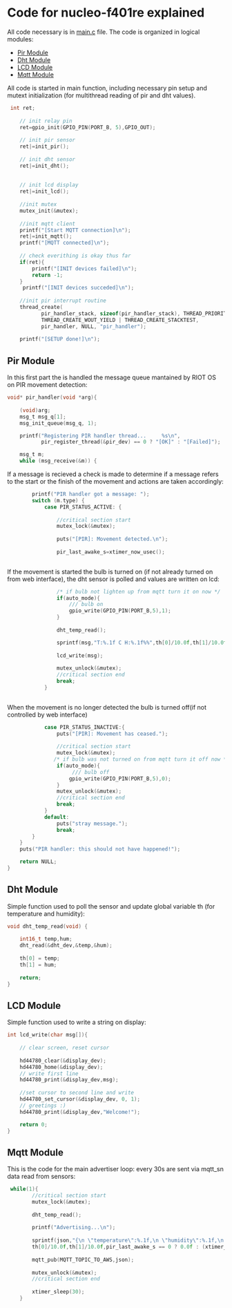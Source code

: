 # Code for nucleo-f401re explained

All code necessary is in [main.c](./main.c) file. The code is organized in logical modules:
- [Pir Module](#pir-module)
- [Dht Module](#dht-module)
- [LCD Module](#lcd-module)
- [Mqtt Module](#mqtt-module)

All code is started in main function, including necessary pin setup and mutext initialization (for multithread reading of pir and dht values).
```c
 int ret;
    
    // init relay pin
    ret=gpio_init(GPIO_PIN(PORT_B, 5),GPIO_OUT);
    
    // init pir sensor
    ret|=init_pir();
    
    // init dht sensor  
    ret|=init_dht();
    
   
    // init lcd display 
    ret|=init_lcd();
    
    //init mutex
    mutex_init(&mutex);
    
    //init mqtt client
    printf("[Start MQTT connection]\n");
    ret|=init_mqtt();
    printf("[MQTT connected]\n");
    
    // check everithing is okay thus far
    if(ret){
        printf("[INIT devices failed]\n");
        return -1;
    }
     printf("[INIT devices succeded]\n");
    
    //init pir interrupt routine
    thread_create(
           pir_handler_stack, sizeof(pir_handler_stack), THREAD_PRIORITY_MAIN - 1,
           THREAD_CREATE_WOUT_YIELD | THREAD_CREATE_STACKTEST,
           pir_handler, NULL, "pir_handler");
    
    printf("[SETUP done!]\n");
```
## Pir Module
In this first part the is handled the message queue mantained by RIOT OS on PIR movement detection:
```c
void* pir_handler(void *arg){
    
    (void)arg;
    msg_t msg_q[1];
    msg_init_queue(msg_q, 1);

    printf("Registering PIR handler thread...     %s\n",
           pir_register_thread(&pir_dev) == 0 ? "[OK]" : "[Failed]");

    msg_t m;
    while (msg_receive(&m)) {
```
If a message is recieved a check is made to determine if a message refers to the start or the finish of the movement and actions are taken accordingly:
```c
        printf("PIR handler got a message: ");
        switch (m.type) {
            case PIR_STATUS_ACTIVE: {
                
                //critical section start
                mutex_lock(&mutex);
                
                puts("[PIR]: Movement detected.\n");
                
                pir_last_awake_s=xtimer_now_usec();
                
```
If the movement is started the bulb is turned on (if not already turned on from web interface), the dht sensor is polled and values are written on lcd: 
```c
                /* if bulb not lighten up from mqtt turn it on now */
                if(auto_mode){
                    /// bulb on
                    gpio_write(GPIO_PIN(PORT_B,5),1);
                }
                
                dht_temp_read();

                sprintf(msg,"T:%.1f C H:%.1f%%",th[0]/10.0f,th[1]/10.0f);
              
                lcd_write(msg);
                
                mutex_unlock(&mutex);
                //critical section end
                break;
            }
            
```
When the movement is no longer detected the bulb is turned off(if not controlled by web interface)
```c
            case PIR_STATUS_INACTIVE:{
                puts("[PIR]: Movement has ceased.");
                  
                //critical section start
                mutex_lock(&mutex);
               /* if bulb was not turned on from mqtt turn it off now */
                if(auto_mode){
                     /// bulb off
                    gpio_write(GPIO_PIN(PORT_B,5),0);
                }
                mutex_unlock(&mutex);
                //critical section end
                break;
            }
            default:
                puts("stray message.");
                break;
        }
    }
    puts("PIR handler: this should not have happened!");

    return NULL;
}
```
## Dht Module
Simple function used to poll the sensor and update global variable th (for temperature and humidity):
```c
void dht_temp_read(void) {
    
    int16_t temp,hum;
    dht_read(&dht_dev,&temp,&hum);
    
    th[0] = temp;
    th[1] = hum;
    
    return;
}
```
## LCD Module
Simple function used to write a string on display:
```c
int lcd_write(char msg[]){
    
    // clear screen, reset cursor 
   
    hd44780_clear(&display_dev);
    hd44780_home(&display_dev);
    // write first line 
    hd44780_print(&display_dev,msg);
    
    //set cursor to second line and write 
    hd44780_set_cursor(&display_dev, 0, 1);
    // greetings :)
    hd44780_print(&display_dev,"Welcome!");

    return 0;
}
```
## Mqtt Module
This is the code for the main advertiser loop: every 30s are sent via mqtt_sn data read from sensors:
```c
 while(1){
        //critical section start
        mutex_lock(&mutex);
                    
        dht_temp_read();
        
        printf("Advertising...\n");
        
        sprintf(json,"{\n \"temperature\":%.1f,\n \"humidity\":%.1f,\n \"last_awake\":%.1f\n}",
        th[0]/10.0f,th[1]/10.0f,pir_last_awake_s == 0 ? 0.0f : (xtimer_now_usec() - pir_last_awake_s)/1000000 );
        
        mqtt_pub(MQTT_TOPIC_TO_AWS,json);
        
        mutex_unlock(&mutex);
        //critical section end
        
        xtimer_sleep(30);
    }
```
